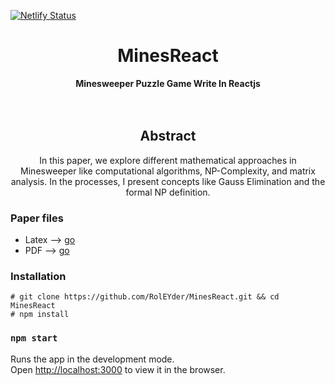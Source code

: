 
[![Netlify Status](https://api.netlify.com/api/v1/badges/badca744-a122-42fa-9196-673d24a6a17c/deploy-status)](https://app.netlify.com/sites/minesreact/deploys)
<div align="center">
  <h1>MinesReact</h1>
</div>

<div align="center">
  <strong>Minesweeper Puzzle Game Write In Reactjs</strong>
</div>
<br>
<br>
<div align="center">
  <h2>Abstract</h1>
</div>
<div align="center">
<p>In this paper, we explore different mathematical approaches in Minesweeper like computational algorithms, NP-Complexity, and matrix analysis. In the processes, I present concepts like Gauss Elimination and the formal NP definition.</p>
</div>

### Paper files
* Latex --> [go](/docs/paper.tex)
* PDF   --> [go](/docs/paper.pdf)

### Installation 
~~~
# git clone https://github.com/RolEYder/MinesReact.git && cd MinesReact
# npm install 
~~~

### `npm start`

Runs the app in the development mode.<br />
Open [http://localhost:3000](http://localhost:3000) to view it in the browser.

